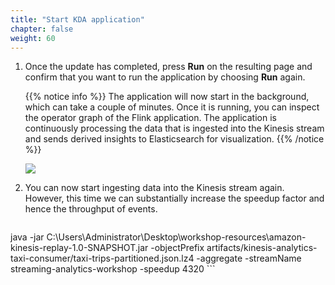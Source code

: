 ```yaml
---
title: "Start KDA application"
chapter: false
weight: 60
---
```


1. Once the update has completed, press **Run** on the resulting page and confirm that you want to run the application by choosing **Run** again.

	{{% notice info %}}
The application will now start in the background, which can take a couple of minutes. Once it is running, you can inspect the operator graph of the Flink application. The application is continuously processing the data that is ingested into the Kinesis stream and sends derived insights to Elasticsearch for visualization.
	{{% /notice %}}

	![](/images/kda-running-app.png)

2. You can now start ingesting data into the Kinesis stream again. However, this time we can substantially increase the speedup factor and hence the throughput of events.

	```
java -jar C:\Users\Administrator\Desktop\workshop-resources\amazon-kinesis-replay-1.0-SNAPSHOT.jar -objectPrefix artifacts/kinesis-analytics-taxi-consumer/taxi-trips-partitioned.json.lz4 -aggregate -streamName streaming-analytics-workshop -speedup 4320 
	```
